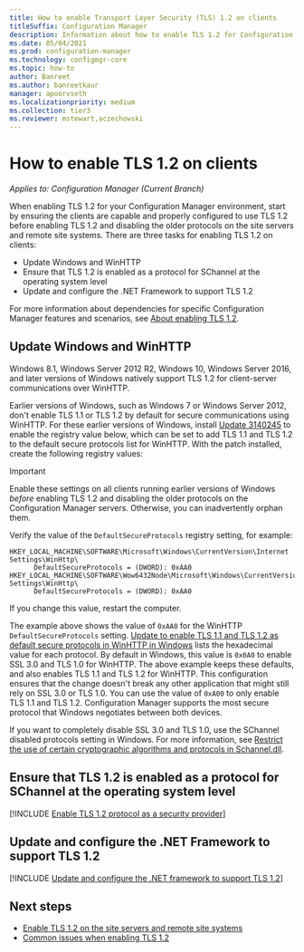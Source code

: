 ```yaml
---
title: How to enable Transport Layer Security (TLS) 1.2 on clients
titleSuffix: Configuration Manager
description: Information about how to enable TLS 1.2 for Configuration Manager clients.
ms.date: 05/04/2021
ms.prod: configuration-manager
ms.technology: configmgr-core
ms.topic: how-to
author: Banreet
ms.author: banreetkaur
manager: apoorvseth
ms.localizationpriority: medium
ms.collection: tier3
ms.reviewer: mstewart,aczechowski
---
```


# How to enable TLS 1.2 on clients

*Applies to: Configuration Manager (Current Branch)*

When enabling TLS 1.2 for your Configuration Manager environment, start by ensuring the clients are capable and properly configured to use TLS 1.2 before enabling TLS 1.2 and disabling the older protocols on the site servers and remote site systems. There are three tasks for enabling TLS 1.2 on clients:

- Update Windows and WinHTTP
- Ensure that TLS 1.2 is enabled as a protocol for SChannel at the operating system level
- Update and configure the .NET Framework to support TLS 1.2

For more information about dependencies for specific Configuration Manager features and scenarios, see [About enabling TLS 1.2](enable-tls-1-2.md).

## <a name="bkmk_winhttp"></a> Update Windows and WinHTTP

Windows 8.1, Windows Server 2012 R2, Windows 10, Windows Server 2016, and later versions of Windows natively support TLS 1.2 for client-server communications over WinHTTP. 

Earlier versions of Windows, such as Windows 7 or Windows Server 2012, don't enable TLS 1.1 or TLS 1.2 by default for secure communications using WinHTTP. For these earlier versions of Windows, install [Update 3140245](https://support.microsoft.com/topic/update-to-enable-tls-1-1-and-tls-1-2-as-default-secure-protocols-in-winhttp-in-windows-c4bd73d2-31d7-761e-0178-11268bb10392) to enable the registry value below, which can be set to add TLS 1.1 and TLS 1.2 to the default secure protocols list for WinHTTP. With the patch installed, create the following registry values:

> [!IMPORTANT]
> Enable these settings on all clients running earlier versions of Windows *before* enabling TLS 1.2 and disabling the older protocols on the Configuration Manager servers. Otherwise, you can inadvertently orphan them.

Verify the value of the `DefaultSecureProtocols` registry setting, for example:

``` Registry
HKEY_LOCAL_MACHINE\SOFTWARE\Microsoft\Windows\CurrentVersion\Internet Settings\WinHttp\
      DefaultSecureProtocols = (DWORD): 0xAA0
HKEY_LOCAL_MACHINE\SOFTWARE\Wow6432Node\Microsoft\Windows\CurrentVersion\Internet Settings\WinHttp\
      DefaultSecureProtocols = (DWORD): 0xAA0
```

If you change this value, restart the computer.

The example above shows the value of `0xAA0` for the WinHTTP `DefaultSecureProtocols` setting. [Update to enable TLS 1.1 and TLS 1.2 as default secure protocols in WinHTTP in Windows](https://support.microsoft.com/topic/update-to-enable-tls-1-1-and-tls-1-2-as-default-secure-protocols-in-winhttp-in-windows-c4bd73d2-31d7-761e-0178-11268bb10392) lists the hexadecimal value for each protocol. By default in Windows, this value is `0x0A0` to enable SSL 3.0 and TLS 1.0 for WinHTTP. The above example keeps these defaults, and also enables TLS 1.1 and TLS 1.2 for WinHTTP. This configuration ensures that the change doesn't break any other application that might still rely on SSL 3.0 or TLS 1.0. You can use the value of `0xA00` to only enable TLS 1.1 and TLS 1.2. Configuration Manager supports the most secure protocol that Windows negotiates between both devices.

 If you want to completely disable SSL 3.0 and TLS 1.0, use the SChannel disabled protocols setting in Windows. For more information, see [Restrict the use of certain cryptographic algorithms and protocols in Schannel.dll](/troubleshoot/windows-server/windows-security/restrict-cryptographic-algorithms-protocols-schannel).

## <a name="bkmk_protocol"></a> Ensure that TLS 1.2 is enabled as a protocol for SChannel at the operating system level

[!INCLUDE [Enable TLS 1.2 protocol as a security provider](includes/enable-tls-1-2-protocol-security-provider.md)]

## <a name="bkmk_net"></a> Update and configure the .NET Framework to support TLS 1.2

[!INCLUDE [Update and configure the .NET framework to support TLS 1.2](includes/update-net-framework-to-support-tls-1-2.md)]


## Next steps

- [Enable TLS 1.2 on the site servers and remote site systems](enable-tls-1-2-server.md)
- [Common issues when enabling TLS 1.2](enable-tls-1-2-troubleshoot.md)
